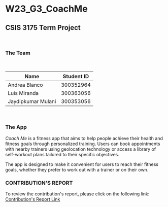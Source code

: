 # W23_G3_CoachMe

## CSIS 3175 Term Project
<br/>

### **The Team**
<br/>

| Name               | Student ID |
|--------------------|------------|
| Andrea Blanco      | 300352964  |
| Luis Miranda       | 300363056  |
| Jaydipkumar Mulani | 300353056  |

<br/>

### **The App**

*Coach Me* is a fitness app that aims to help people achieve their health and fitness goals through personalized training. Users can book appointments with nearby trainers using geolocation technology or access a library of self-workout plans tailored to their specific objectives. 

The app is designed to make it convenient for users to reach their fitness goals, whether they prefer to work out with a trainer or on their own.
<br/>

### **CONTRIBUTION'S REPORT**

To review the contribution's report, please click on the following link:
[Contribution's Report Link](https://collegedouglas.sharepoint.com/:x:/s/3175_FinalProject/ERSkxYFRu79Oj33VS1RPd-MBDqUkiF_rA4XIvLLIGqQFaQ?email=kandhadaip%40douglascollege.ca&e=Cymi9U)